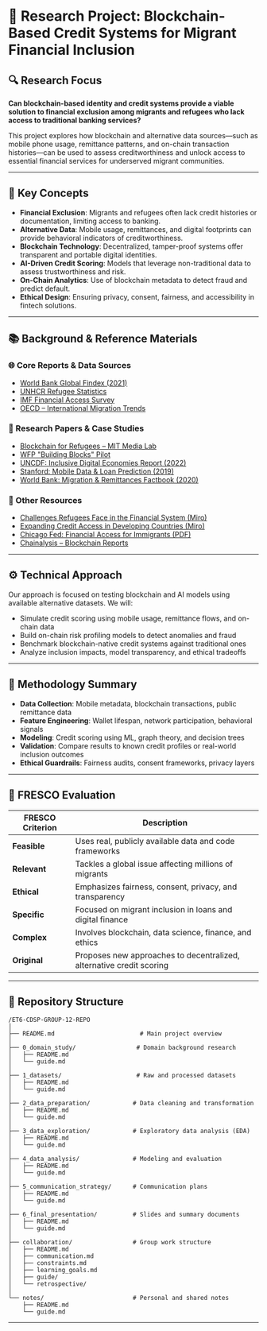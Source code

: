 # 📘 Research Project: Blockchain-Based Credit Systems for Migrant Financial Inclusion

## 🔍 Research Focus

**Can blockchain-based identity and credit systems provide a viable solution to financial exclusion among migrants and refugees who lack access to traditional banking services?**

This project explores how blockchain and alternative data sources—such as mobile phone usage, remittance patterns, and on-chain transaction histories—can be used to assess creditworthiness and unlock access to essential financial services for underserved migrant communities.

---

## 🧩 Key Concepts

* **Financial Exclusion**: Migrants and refugees often lack credit histories or documentation, limiting access to banking.
* **Alternative Data**: Mobile usage, remittances, and digital footprints can provide behavioral indicators of creditworthiness.
* **Blockchain Technology**: Decentralized, tamper-proof systems offer transparent and portable digital identities.
* **AI-Driven Credit Scoring**: Models that leverage non-traditional data to assess trustworthiness and risk.
* **On-Chain Analytics**: Use of blockchain metadata to detect fraud and predict default.
* **Ethical Design**: Ensuring privacy, consent, fairness, and accessibility in fintech solutions.

---

## 📚 Background & Reference Materials

### 🌐 Core Reports & Data Sources

* [World Bank Global Findex (2021)](https://globalfindex.worldbank.org/)
* [UNHCR Refugee Statistics](https://www.unhcr.org/refugee-statistics)
* [IMF Financial Access Survey](https://data.imf.org/en/datasets/IMF.STA:FAS)
* [OECD – International Migration Trends](https://www.oecd.org/en/topics/sub-issues/international-migration-trends.html)

### 🧾 Research Papers & Case Studies

* [Blockchain for Refugees – MIT Media Lab](https://www.media.mit.edu/projects/blockchain-for-refugees/overview/)
* [WFP "Building Blocks" Pilot](https://innovation.wfp.org/project/building-blocks)
* [UNCDF: Inclusive Digital Economies Report (2022)](https://migrantmoney.uncdf.org/resources/research/migrant-money-annual-report-2022/)
* [Stanford: Mobile Data & Loan Prediction (2019)](https://arxiv.org/pdf/1712.05840)
* [World Bank: Migration & Remittances Factbook (2020)](https://www.worldbank.org/en/publication/migrationandremittances)

### 🔗 Other Resources

* [Challenges Refugees Face in the Financial System (Miro)](https://miro.com/app/board/uXjVIoLcDiE=/?moveToWidget=3458764631836837820&cot=14)
* [Expanding Credit Access in Developing Countries (Miro)](https://miro.com/app/board/uXjVIoLcDiE=/?moveToWidget=3458764631836647636&cot=14)
* [Chicago Fed: Financial Access for Immigrants (PDF)](https://www.chicagofed.org/~/media/others/region/financial-access-for-immigrants/lessons-from-diverse-perspectives-pdf.pdf)
* [Chainalysis – Blockchain Reports](https://www.chainalysis.com/reports/)

---

## ⚙️ Technical Approach

Our approach is focused on testing blockchain and AI models using available alternative datasets. We will:

* Simulate credit scoring using mobile usage, remittance flows, and on-chain data
* Build on-chain risk profiling models to detect anomalies and fraud
* Benchmark blockchain-native credit systems against traditional ones
* Analyze inclusion impacts, model transparency, and ethical tradeoffs

---

## 🧪 Methodology Summary

* **Data Collection**: Mobile metadata, blockchain transactions, public remittance data
* **Feature Engineering**: Wallet lifespan, network participation, behavioral signals
* **Modeling**: Credit scoring using ML, graph theory, and decision trees
* **Validation**: Compare results to known credit profiles or real-world inclusion outcomes
* **Ethical Guardrails**: Fairness audits, consent frameworks, privacy layers

---

## 🧭 FRESCO Evaluation

| FRESCO Criterion | Description                                                          |
| ---------------- | -------------------------------------------------------------------- |
| **Feasible**     | Uses real, publicly available data and code frameworks               |
| **Relevant**     | Tackles a global issue affecting millions of migrants                |
| **Ethical**      | Emphasizes fairness, consent, privacy, and transparency              |
| **Specific**     | Focused on migrant inclusion in loans and digital finance            |
| **Complex**      | Involves blockchain, data science, finance, and ethics               |
| **Original**     | Proposes new approaches to decentralized, alternative credit scoring |

---

## 📁 Repository Structure

```
/ET6-CDSP-GROUP-12-REPO
│
├── README.md                        # Main project overview
│
├── 0_domain_study/                 # Domain background research
│   ├── README.md
│   └── guide.md
│
├── 1_datasets/                     # Raw and processed datasets
│   ├── README.md
│   └── guide.md
│
├── 2_data_preparation/            # Data cleaning and transformation
│   ├── README.md
│   └── guide.md
│
├── 3_data_exploration/            # Exploratory data analysis (EDA)
│   ├── README.md
│   └── guide.md
│
├── 4_data_analysis/               # Modeling and evaluation
│   ├── README.md
│   └── guide.md
│
├── 5_communication_strategy/      # Communication plans
│   ├── README.md
│   └── guide.md
│
├── 6_final_presentation/          # Slides and summary documents
│   ├── README.md
│   └── guide.md
│
├── collaboration/                 # Group work structure
│   ├── README.md
│   ├── communication.md
│   ├── constraints.md
│   ├── learning_goals.md
│   ├── guide/
│   └── retrospective/
│
└── notes/                         # Personal and shared notes
    ├── README.md
    └── guide.md
```

---
